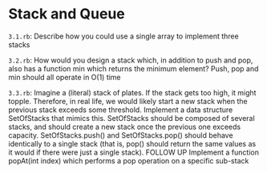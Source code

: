 # Stack and Queue

`3.1.rb`: Describe how you could use a single array to implement three stacks

`3.2.rb`: How would you design a stack which, in addition to push and pop, also has a function
min which returns the minimum element? Push, pop and min should all operate in
O(1) time

`3.3.rb`: Imagine a (literal) stack of plates. If the stack gets too high, it might topple. Therefore, in real life, we would likely start a new stack when the previous stack exceeds
some threshold. Implement a data structure SetOfStacks that mimics this. SetOfStacks should be composed of several stacks, and should create a new stack once
the previous one exceeds capacity. SetOfStacks.push() and SetOfStacks.pop() should
behave identically to a single stack (that is, pop() should return the same values as it
would if there were just a single stack).
FOLLOW UP
Implement a function popAt(int index) which performs a pop operation on a specific
sub-stack
